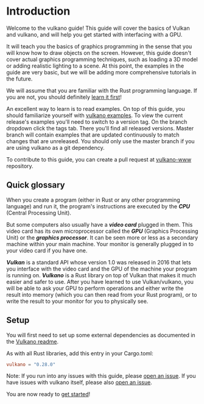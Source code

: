 # Introduction

Welcome to the vulkano guide! This guide will cover the basics of Vulkan and vulkano, and will help you get started with
interfacing with a GPU.

It will teach you the basics of graphics programming in the sense that you will know how
to draw objects on the screen. However, this guide doesn't cover actual graphics programming
techniques, such as loading a 3D model or adding realistic lighting to a scene. At this point, the examples in the guide are very
basic, but we will be adding more comprehensive tutorials in the future.

We will assume that you are familiar with the Rust programming language. If you are not,
you should definitely [learn it first](https://www.rust-lang.org/documentation.html)!

An excellent way to learn is to read examples. On top of this guide, you should familiarize yourself with
[vulkano examples](https://github.com/vulkano-rs/vulkano/tree/master/examples). To view the current release's examples
you'll need to switch to a version tag. On the branch dropdown click the tags tab. There you'll find all
released versions. Master branch will contain examples that are updated continuously to match changes that are
unreleased. You should only use the master branch if you are using vulkano as a git dependency.

To contribute to this guide, you can create a pull request at [vulkano-www](https://github.com/vulkano-rs/vulkano-www) repository.

## Quick glossary

When you create a program (either in Rust or any other programming language) and run it, the
program's instructions are executed by the ***CPU*** (Central Processing Unit).

But some computers also usually have a ***video card*** plugged in them. This video card has its
own microprocessor called the ***GPU*** (Graphics Processing Unit) or the ***graphics processor***.
It can be seen more or less as a secondary machine within your main machine. Your monitor is
generally plugged in to your video card if you have one.

***Vulkan*** is a standard API whose version 1.0 was released in 2016 that lets you interface with
the video card and the GPU of the machine your program is running on. ***Vulkano*** is a Rust
library on top of Vulkan that makes it much easier and safer to use. After you have learned to
use Vulkan/vulkano, you will be able to ask your GPU to perform operations and either write the
result into memory (which you can then read from your Rust program), or to write the result to your
monitor for you to physically see.

## Setup

You will first need to set up some external dependencies as documented in the [Vulkano readme](https://github.com/vulkano-rs/vulkano/blob/master/README.md#setup).

As with all Rust libraries, add this entry in your Cargo.toml:

```toml
vulkano = "0.28.0"
```

Note: If you run into any issues with this guide, please [open an issue](https://github.com/vulkano-rs/vulkano-www/issues).
If you have issues with vulkano itself, please also [open an issue](https://github.com/vulkano-rs/vulkano/issues).

You are now ready to [get started](/guide/initialization)!
